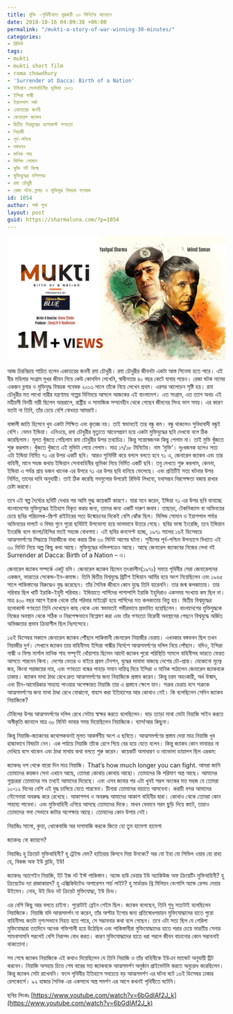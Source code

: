 ```yaml
---
title: মুক্তি -পৃথিবীখ্যাত যুদ্ধজয়ী ৩০ মিনিটের অ্যাখ্যান
date: 2018-10-16 04:09:38 +06:00
permalink: "/mukti-a-story-of-war-winning-30-minutes/"
categories:
- রিভিউ
tags:
- mukti
- mukti short film
- roma chowdhury
- 'Surrender at Dacca: Birth of a Nation'
- ইন্ডিয়ান সেনাবাহিনীর ভূমিকা ১৯৭১
- ইন্দিরা গান্ধী
- ইয়াশপাল শর্মা
- একাত্তরের জননী
- জেনারেল জ্যাকব
- দ্বিতীয় বিশ্বযুদ্ধের হলোকাস্ট গণহত্যা
- নিয়াজী
- পূর্ব-পশ্চিম
- বঙ্গভবন
- মানিক শাহ
- মিলিন্ড সোমান
- মুক্তি শর্ট ফিল্ম
- মুক্তিযুদ্ধের দলিলপত্র
- রমা চৌধুরী
- রেজা ঘটক.ব্লগার ও মুক্তিযুদ্ধ বিষয়ক গবেষক
id: 1054
author: শর্মা লুনা
layout: post
guid: https://sharmaluna.com/?p=1054
---
```


[![](/assets/images/wp-content/uploads/2018/10/maxresdefault-1.jpg)](/assets/images/wp-content/uploads/2018/10/maxresdefault-1.jpg)

আজ চিরনিদ্রায় শায়িত হলেন একাত্তরের জননী রমা চৌধুরী। রমা চৌধুরীর জীবনটা একটা আস্ত সিনেমা হতে পারে। এই বীর মহিলার সংগ্রাম মুখর জীবন নিয়ে কেউ কোনদিন লেখেনি, স্বাধীনতার ৪০ বছর কেটে যাবার পরেও। রেজা ঘটক নামের একজন ব্লগার ও মুক্তিযুদ্ধ বিষয়ক গবেষক ২০১৩ সালে তাঁকে নিয়ে লেখেন প্রথম। এরপর আলোড়ন সৃষ্টি হয়। রমা চৌধুরীর মত লাখো নারীর যন্ত্রণাময় গল্পের বিনিময়ে আসলে আজকের এই বাংলাদেশ। এত সংগ্রাম, এত ত্যাগ অথচ এই মহীয়সী বিনয়ী নারী ছিলেন অন্তরালে, রাষ্ট্রীয় ও সামাজিক সম্মানহীন থেকে গেছেন জীবনের সিংহ ভাগ সময়। এর কারণ যতটা না তিনি, তাঁর চেয়ে বেশি বোধহয় আমরাই।

বাঙ্গালী জাতি হিসেবে খুব একটা শিক্ষিত এবং কৃতজ্ঞ নয়। তাই স্বভাবতই তার বন্ধু কম। বন্ধু থাকলেও সুবিধাবাদী বন্ধুই বেশি। যেমন ইন্ডিয়া। এনিওয়ে, রমা চৌধুরীর মৃত্যুতে আবেগপ্রবণ হয়ে একটা মুক্তিযুদ্ধের ছবি দেখবো বলে ঠিক করেছিলাম। মূলত খুঁজতে গেছিলাম রমা চৌধুরীর উপর তথ্যচিত্র। কিন্তু সন্তোষজনক কিছু পেলাম না। তাই মুভি খুঁজতে শুরু করলাম। খুঁজতে খুঁজতে এই মুভিটা পেয়ে গেলাম। মাত্র ১৭/১৮ মিনিটের। নাম ‘মুক্তি’। দুঃখজনক হলেও সত্য এটা ইন্ডিয়া নির্মিত ৭১ এর উপর একটি ছবি। আরও সুনির্দিষ্ট করে বললে বলতে হবে ৭১ এ, জেনারেল জ্যাকব এবং তার বাহিনী, মানে সহজ কথায় ইন্ডিয়ান সেনাবাহিনীর ভূমিকা নিয়ে নির্মিত একটি ছবি। তবু দেখতে শুরু করলাম, কেননা, ইন্ডিয়া এ পর্যন্ত প্রায় ডজন খানেক এর উপরে ৭১ এর উপর ছবি বানিয়ে ফেলেছে। এবং প্রতিটিই সত্য ঘটনার উপর নির্মিত, তাদের দাবি অনুযায়ী। তাই ঠিক করেছি সবগুলোর উপরেই রিভিউ লিখবো, যথাসম্ভব নিরপেক্ষতা বজায় রাখার চেষ্টা করবো।

তবে এই স্বল্প দৈর্ঘ্যের ছবিটি দেখার পর আমি মুগ্ধ কয়েকটি কারণে। যারা মনে করেন, ইন্ডিয়া ৭১ এর উপর ছবি বানাচ্ছে বাংলাদেশের মুক্তিযুদ্ধের ইতিহাস বিকৃত করার জন্য, তাদের জন্য একটি দারুণ জবাব। তাছাড়া, টেকনিক্যাল বা অভিনয়ের চেয়ে ছবির পরিচালক-স্ক্রিপ্ট রাইটারের সত্য উন্মোচনের দিকেই বেশি ঝোঁক ছিল। মিলিন্ড সোমান ও ইয়াশপাল শর্মার অভিনয়ের দাপটে ও বিষয় গুনে পুরো ছবিটাই উপভোগ্য হয়ে ভালভাবে উতরে গেছে। ছবির ভাষা ইংরেজি, তবে ইন্ডিয়ান ইংরেজি বলে বাংলা/হিন্দির মতই সহজে বোধগম্য। এই ছবির কনসেপ্ট হচ্ছে, ১৯৭১ সালের ১৬ই ডিসেম্বরে আত্মসমর্পণের সিদ্ধান্তে নিয়াজীকে বাধ্য করার ঠিক ৩০ মিনিট আগের ঘটনা। সুনীলের পূর্ব-পশ্চিম উপন্যাসে বিখ্যাত এই ৩০ মিনিট নিয়ে অল্প কিছু কথা আছে। মুক্তিযুদ্ধের দলিলপত্রেও আছে। আছে জেনারেল জ্যাকবের নিজের লেখা বই Surrender at Dacca: Birth of a Nation – এ।

জেনারেল জ্যাকব সম্পর্কে একটু বলি। জেনারেল জ্যাকব ছিলেন তৎকালীন(১৯৭১) সময়ে পৃথিবীর সেরা জেনারেলদের একজন, ভারতের সেকেন্ড-ইন-কমান্ড। তিনি দ্বিতীয় বিশ্বযুদ্ধে ব্রিটিশ ইন্ডিয়ান আর্মির হয়ে অংশ নিয়েছিলেন এবং ১৯৬৫ সালে পাকিস্তানের বিরুদ্ধেও যুদ্ধ করেছেন। তাঁর সৈনিক জীবনে কোন যুদ্ধে তিনি হারেননি। তার জন্ম কলকাতায়। তার পরিবার ছিল খাটি ইরাকি-ইহুদী পরিবার। ইন্ডিয়াতে পার্সিদের পাশাপাশি ইরাকি ইহুদিরাও একসময় সংখ্যায় কম ছিল না। মাত্র ৪০০ বছর আগে ইরাক থেকে তাঁর পরিবার মাইগ্রেট হয়ে পার্সিদের মত কলকাতায় থিতু হয়। দ্বিতীয় বিশ্বযুদ্ধের হলোকাস্ট গণহত্যা তিনি দেখেছেন কাছ থেকে এবং স্বভাবতই গভীরভাবে প্রভাবিত হয়েছিলেন। বাংলাদেশের মুক্তিযুদ্ধকে নিজের অবস্থান থেকে সঠিক ও নিরপেক্ষভাবে বিশ্লেষণ করা এবং তাঁর গণহত্যা বিরোধী অবস্থানের পেছনে বিশ্বযুদ্ধে অর্জিত অভিজ্ঞতার প্রভাব ক্রিয়াশীল ছিল নিঃসন্দেহে।

১৬ই ডিসেম্বর সকালে জেনারেল জ্যাকব পৌঁছান পাকিস্তানী জেনারেল নিয়াজীর ডেরায়। এখনকার বঙ্গভবন ছিল তখন নিয়াজীর দুর্গ। সেখানে জ্যাকব তার বাহিনীসহ ইন্দিরা গান্ধীর নির্দেশে আত্মসমর্পণের দলিল নিয়ে পোঁছান। যদিও, ইন্দিরা গান্ধী ও ফিল্ড মার্শাল মানিক শাহ সম্পূর্ণই ধোঁয়াশায় ছিলেন আদৌ জ্যাকব পুরো পরিস্থিতি সামলে বাহিনীসহ ভারতে ফেরত আসতে পারবেন কিনা। দেশের ভেতর ও বাইরে প্রবল টেনশন, যুদ্ধের দামামা বাজছে দেশের চৌ-প্রান্ত। যেকোনো মূল্যে জয়, কিংবা পরাজয়ের দায়, এবং গণহত্যা বন্ধের পাহাড় সমান দায়িত্ব দিয়ে ইন্দিরা ও মানিক পাঠালেন জেনারেল জ্যাকবকে ঢাকায়। জ্যাকব মাথা ঠাণ্ডা রেখে দ্রুত আত্মসমর্পণের জন্য নিয়াজিকে প্রস্তাব করেন। কিন্তু চরম অহংকারী, অর্ধ উন্মাদ, এবং চীন-আমেরিকার সাহায্য পাওয়ার অপেক্ষারত নিয়াজি তার এ প্রস্তাবে ক্ষেপে যান। শত্রুর ডেরায় বসে শত্রুকে আত্মসমর্পণের জন্য মাথা ঠাণ্ডা রেখে বোঝানো, বাহাস করা ইতিহাসের আর কোথাও নেই। কি বলেছিলেন সেদিন জ্যাকব নিয়াজিকে?

টেবিলের উপর আত্মসমর্পণের দলিল রেখে সেটায় স্বাক্ষর করতে বলেছিলেন। ঘাড় ত্যাড়া মাথা মোটা নিয়াজি সাইন করতে অস্বীকৃতি জানালে মাত্র ৩০ মিনিট ভাবার সময় দিয়েছিলেন নিয়াজিকে। ব্যাস!আর কিছুনা।

কিন্তু নিয়াজি-জ্যাকবের কথোপকথনই মূলত আকর্ষণীয় অংশ এ ছবিতে। আত্মসমর্পণের প্রস্তাব দেয়া মাত্র নিয়াজি খুব হাল্কাভাবে বিষয়টা নেন। এক পর্যায়ে নিয়াজি তাঁকে রেগে গিয়ে বের হয়ে যেতে বলেন। কিন্তু জ্যাকব কোন ভাবান্তর না দেখিয়ে বসে থাকেন এবং ঠাণ্ডা মাথায় কথা বলতে শুরু করেন। কয়েকটি অসাধারণ ও নাভোলা ডায়ালগ ছিল এরকম:

জ্যাকবঃ দশ থেকে বারো দিন মাত্র নিয়াজি। That’s how much longer you can fight. আমরা জানি তোমাদের কয়জন সেনা এখানে আছে, তোমরা কোথায় কোথায় আছো। তোমাদের কি পরিমাণ অস্ত্র আছে। আমাদের গুপ্তচররা তোমাদের সব তথ্যই আমাদের দিয়েছে। এবং এসব জানার পর এটা খুবই সরল অংকের মত সহজ যে তোমরা ১০-১২ দিনের বেশি এই যুদ্ধ চালিয়ে যেতে পারবেনা। চীনারা তোমাদের বাচাতে আসবেনা। করাচী বন্দর আমাদের নৌসেনারা অবরুদ্ধ করে রেখেছে। আকাশপথ ও অবরুদ্ধ আমাদের আকাশ বাহিনীর দ্বারা। কোথাও থেকে তোমরা কোন সাহায্য পাবেনা। এবং মুক্তিবাহিনী এগিয়ে আসছে তোমাদের দিকে। মাখন যেভাবে গরম ছুড়ি দিয়ে কাটে, তারাও তোমাদের গলা সেভাবে কাটার অপেক্ষায় আছে। তোমাদের কোন উপায় নেই।

নিয়াজিঃ সালো, কুত্তা, ধোকেবাজি অর দাগাবাজি করকে জিত্তে হো তুম হামেশা হামেশা

জ্যাকবঃ বো ক্যায়সে?

নিয়াজিঃ হু ক্রিয়েট মুক্তিবাহিনী? হু ট্রেইন্ড দেম? হাতিয়ার কিসনে দিয়া উনকো? অর যো ইহা যো সিভিল ওয়ার হো রাহা হে, বিকজ অফ ইউ ব্লাডি, ইউ!

জ্যাকবঃ অ্যাগেইন নিয়াজি, ইট ইজ নট ইস্ট পাকিস্তান। অ্যান্ড হাউ ডেয়ার ইউ অ্যাকিউজ অফ ক্রিয়েটিং মুক্তিবাহিনী? হু ক্রিয়েটেড দ্যা রাজাকারস? হু এক্সিকিউটেড অপারেশন সার্চ লাইট? হু মার্ডারড থ্রি মিলিয়ন বেংগালি অ্যান্ড রেপড দেয়ার উইমেন। নোহ, উই ডিড নট ক্রিয়েট মুক্তিযোদ্ধা, ইউ ডিড।

এর বেশি কিছু আর বলতে চাইনা। পুরোটাই ব্রেইন গেইম ছিল। জ্যাকব বলেছেন, তিনি শুধু সত্যটাই বলেছিলেন নিয়াজিকে। নিয়াজি যদি আত্মসমর্পন না করেন, তাঁর অল্টার ইগোর জন্য প্রতিষোধপরায়ন মুক্তিযোদ্ধাদের হাতে পুরো বাহিনীসহ কতটা নৃশংসভাবে নিহত হতে পারে, সে সম্ভাবনার কথা বলে গেছেন। তবে এটা সত্য ছিল যে গেরিলা মুক্তিযোদ্ধারা ততদিনে অনেক শক্তিশালী হয়ে উঠেছিল এবং পাকিস্তানীরা মুক্তিযোদ্ধাদের হাতে পরার চেয়ে ভারতীয় সেনার সামনাসামনি পরলেই বেশি নিরাপদ বোধ করত। কারণ মুক্তিযোদ্ধাদের হাতে ধরা পরলে জীবন বাচানোর কোন সম্ভাবনাই থাকতোনা।

সব শেষে জ্যাকব নিয়াজিকে এই কথাও দিয়েছিলেন যে তিনি নিয়াজি ও তাঁর বাহিনীকে ইউএন ম্যান্ডেট অনুযায়ী ট্রিট করবেন। নিয়াজি অসহায় চিত্তে শেষ বারের মত জ্যাকবকে আত্মসমর্পণ অনুষ্ঠান প্রাইভেটলি করতে অনুরোধ করেছিলেন। কিন্তু জ্যাকব সেটা রাখেননি। ফলে পৃথিবীর ইতিহাসে সবচেয়ে বড় আত্মসমর্পণ এর ঘটনা ঘটে ১৬ই ডিসেম্বর ঢাকার রেসকোর্সে। ৯২ হাজার সৈনিক এর একসাথে অস্ত্র সমর্পণ এর আগে কখনই পৃথিবীতে ঘটেনি।

ছবির লিংকঃ [https://www.youtube.com/watch?v=6bGdIAf2J_k](https://www.youtube.com/watch?v=6bGdIAf2J_k)
